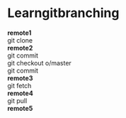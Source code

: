 # Learngitbranching
<b>remote1</b>
<br>
git clone
<br>
<b>remote2</b><br>
git commit<br>
git checkout o/master<br>
git commit<br>
<b>remote3</b><br>
git fetch<br>
<b>remote4</b><br>
git pull<br>
<b>remote5</b><br>
